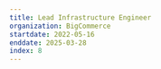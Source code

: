 ```yaml
---
title: Lead Infrastructure Engineer
organization: BigCommerce
startdate: 2022-05-16
enddate: 2025-03-28
index: 8
---
```

